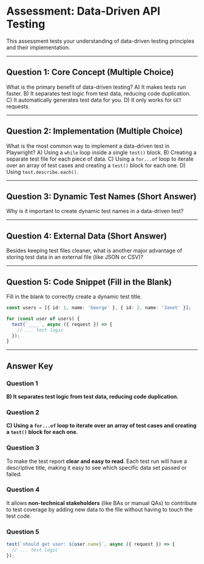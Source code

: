 # Assessment: Data-Driven API Testing

This assessment tests your understanding of data-driven testing principles and their implementation.

---

## Question 1: Core Concept (Multiple Choice)

What is the primary benefit of data-driven testing?
A) It makes tests run faster.
B) It separates test logic from test data, reducing code duplication.
C) It automatically generates test data for you.
D) It only works for `GET` requests.

---

## Question 2: Implementation (Multiple Choice)

What is the most common way to implement a data-driven test in Playwright?
A) Using a `while` loop inside a single `test()` block.
B) Creating a separate test file for each piece of data.
C) Using a `for...of` loop to iterate over an array of test cases and creating a `test()` block for each one.
D) Using `test.describe.each()`.

---

## Question 3: Dynamic Test Names (Short Answer)

Why is it important to create dynamic test names in a data-driven test?

---

## Question 4: External Data (Short Answer)

Besides keeping test files cleaner, what is another major advantage of storing test data in an external file (like JSON or CSV)?

---

## Question 5: Code Snippet (Fill in the Blank)

Fill in the blank to correctly create a dynamic test title.

```typescript
const users = [{ id: 1, name: 'George' }, { id: 2, name: 'Janet' }];

for (const user of users) {
  test(`____`, async ({ request }) => {
    // ... test logic
  });
}
```

---

## Answer Key

### Question 1
**B) It separates test logic from test data, reducing code duplication.**

### Question 2
**C) Using a `for...of` loop to iterate over an array of test cases and creating a `test()` block for each one.**

### Question 3
To make the test report **clear and easy to read**. Each test run will have a descriptive title, making it easy to see which specific data set passed or failed.

### Question 4
It allows **non-technical stakeholders** (like BAs or manual QAs) to contribute to test coverage by adding new data to the file without having to touch the test code.

### Question 5
```typescript
test(`should get user: ${user.name}`, async ({ request }) => {
  // ... test logic
});